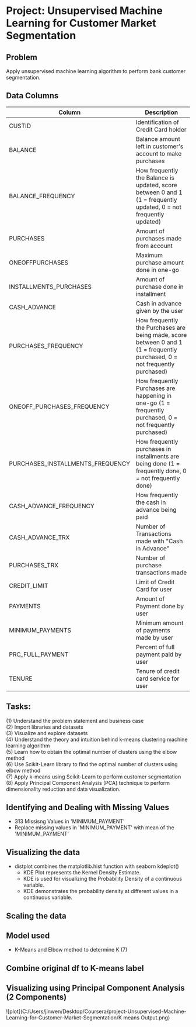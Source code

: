 # Project: Unsupervised Machine Learning for Customer Market Segmentation

## Problem
Apply unsupervised machine learning algorithm to perform bank customer segmentation.

## Data Columns
| Column | Description |
| --- | --- |
| CUSTID | Identification of Credit Card holder |
| BALANCE | Balance amount left in customer's account to make purchases |
| BALANCE_FREQUENCY | How frequently the Balance is updated, score between 0 and 1 (1 = frequently updated, 0 = not frequently updated) |
| PURCHASES | Amount of purchases made from account |
| ONEOFFPURCHASES | Maximum purchase amount done in one-go |
| INSTALLMENTS_PURCHASES | Amount of purchase done in installment |
| CASH_ADVANCE | Cash in advance given by the user |
| PURCHASES_FREQUENCY | How frequently the Purchases are being made, score between 0 and 1 (1 = frequently purchased, 0 = not frequently purchased) |
| ONEOFF_PURCHASES_FREQUENCY | How frequently Purchases are happening in one-go (1 = frequently purchased, 0 = not frequently purchased) |
| PURCHASES_INSTALLMENTS_FREQUENCY | How frequently purchases in installments are being done (1 = frequently done, 0 = not frequently done) |
| CASH_ADVANCE_FREQUENCY | How frequently the cash in advance being paid |
| CASH_ADVANCE_TRX | Number of Transactions made with "Cash in Advance" |
| PURCHASES_TRX | Number of purchase transactions made |
| CREDIT_LIMIT | Limit of Credit Card for user |
| PAYMENTS | Amount of Payment done by user |
| MINIMUM_PAYMENTS | Minimum amount of payments made by user |
| PRC_FULL_PAYMENT | Percent of full payment paid by user |
| TENURE | Tenure of credit card service for user |


## Tasks:
(1) Understand the problem statement and business case <br />
(2) Import libraries and datasets <br />
(3) Visualize and explore datasets <br /> 
(4) Understand the theory and intuition behind k-means clustering machine learning algorithm <br />
(5) Learn how to obtain the optimal number of clusters using the elbow method <br />
(6) Use Scikit-Learn library to find the optimal number of clusters using elbow method <br />
(7) Apply k-means using Scikit-Learn to perform customer segmentation <br />
(8) Apply Principal Component Analysis (PCA) technique to perform dimensionality reduction and data visualization. <br />


## Identifying and Dealing with Missing Values
- 313 Missisng Values in 'MINIMUM_PAYMENT' <br />
- Replace missing values in 'MINIMUM_PAYMENT' with mean of the 'MINIMUM_PAYMENT' 

## Visualizing the data
- distplot combines the matplotlib.hist function with seaborn kdeplot() <br />
  * KDE Plot represents the Kernel Density Estimate. 
  * KDE is used for visualizing the Probability Density of a continuous variable.
  * KDE demonstrates the probability density at different values in a continuous variable.

## Scaling the data

## Model used
- K-Means and Elbow method to determine K (7)

## Combine original df to K-means label

## Visualizing using Principal Component Analysis (2 Components)

![plot](C:/Users/jinwen/Desktop/Coursera/project-Unsupervised-Machine-Learning-for-Customer-Market-Segmentation/K means Output.png)




